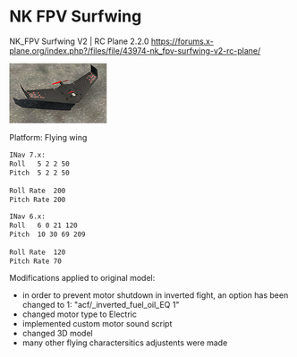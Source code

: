 # NK FPV Surfwing

 NK_FPV Surfwing V2 | RC Plane 2.2.0 https://forums.x-plane.org/index.php?/files/file/43974-nk_fpv-surfwing-v2-rc-plane/
 
![](/release/Aircraft/Extra%20Aircraft/NK_FPVSurfwing/NK_FPVSW_icon11_thumb.png)



Platform: Flying wing

```
INav 7.x:
Roll   5 2 2 50
Pitch  5 2 2 50

Roll Rate  200
Pitch Rate 200
```


```
INav 6.x:
Roll   6 0 21 120
Pitch  10 30 69 209

Roll Rate  120
Pitch Rate 70
```

 Modifications applied to original model:
 - in order to prevent motor shutdown in inverted fight, an option has been changed to 1: "acf/_inverted_fuel_oil_EQ 1"
 - changed motor type to Electric
 - implemented custom motor sound script
 - changed 3D model
 - many other flying charactersitics adjustents were made


